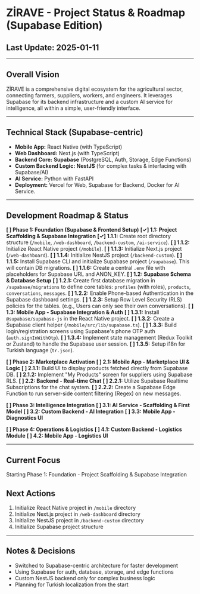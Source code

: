 # ZİRAVE - Project Status & Roadmap (Supabase Edition)

## Last Update: 2025-01-11

---

## Overall Vision
ZİRAVE is a comprehensive digital ecosystem for the agricultural sector, connecting farmers, suppliers, workers, and engineers. It leverages Supabase for its backend infrastructure and a custom AI service for intelligence, all within a simple, user-friendly interface.

---

## Technical Stack (Supabase-centric)
- **Mobile App:** React Native (with TypeScript)
- **Web Dashboard:** Next.js (with TypeScript)
- **Backend Core:** **Supabase** (PostgreSQL, Auth, Storage, Edge Functions)
- **Custom Backend Logic:** **NestJS** (for complex tasks & interfacing with Supabase/AI)
- **AI Service:** Python with FastAPI
- **Deployment:** Vercel for Web, Supabase for Backend, Docker for AI Service.

---

## Development Roadmap & Status

**[ ] Phase 1: Foundation (Supabase & Frontend Setup)**
    **[✓] 1.1: Project Scaffolding & Supabase Integration**
        **[✓] 1.1.1:** Create root directory structure (`/mobile`, `/web-dashboard`, `/backend-custom`, `/ai-service`).
        **[ ] 1.1.2:** Initialize React Native project (`/mobile`).
        **[ ] 1.1.3:** Initialize Next.js project (`/web-dashboard`).
        **[ ] 1.1.4:** Initialize NestJS project (`/backend-custom`).
        **[ ] 1.1.5:** Install Supabase CLI and initialize Supabase project (`/supabase`). This will contain DB migrations.
        **[ ] 1.1.6:** Create a central `.env` file with placeholders for Supabase URL and ANON_KEY.
    **[ ] 1.2: Supabase Schema & Database Setup**
        **[ ] 1.2.1:** Create first database migration in `/supabase/migrations` to define core tables: `profiles` (with roles), `products`, `conversations`, `messages`.
        **[ ] 1.2.2:** Enable Phone-based Authentication in the Supabase dashboard settings.
        **[ ] 1.2.3:** Setup Row Level Security (RLS) policies for the tables. (e.g., Users can only see their own conversations).
    **[ ] 1.3: Mobile App - Supabase Integration & Auth**
        **[ ] 1.3.1:** Install `@supabase/supabase-js` in the React Native project.
        **[ ] 1.3.2:** Create a Supabase client helper (`/mobile/src/lib/supabase.ts`).
        **[ ] 1.3.3:** Build login/registration screens using Supabase's phone OTP auth (`auth.signInWithOtp`).
        **[ ] 1.3.4:** Implement state management (Redux Toolkit or Zustand) to handle the Supabase user session.
        **[ ] 1.3.5:** Setup i18n for Turkish language (`tr.json`).

**[ ] Phase 2: Marketplace Activation**
    **[ ] 2.1: Mobile App - Marketplace UI & Logic**
        **[ ] 2.1.1:** Build UI to display products fetched directly from Supabase DB.
        **[ ] 2.1.2:** Implement "My Products" screen for suppliers using Supabase RLS.
    **[ ] 2.2: Backend - Real-time Chat**
        **[ ] 2.2.1:** Utilize Supabase Realtime Subscriptions for the chat system.
        **[ ] 2.2.2:** Create a Supabase Edge Function to run server-side content filtering (Regex) on new messages.

**[ ] Phase 3: Intelligence Integration**
    **[ ] 3.1: AI Service - Scaffolding & First Model**
    **[ ] 3.2: Custom Backend - AI Integration**
    **[ ] 3.3: Mobile App - Diagnostics UI**

**[ ] Phase 4: Operations & Logistics**
    **[ ] 4.1: Custom Backend - Logistics Module**
    **[ ] 4.2: Mobile App - Logistics UI**

---

## Current Focus
Starting Phase 1: Foundation - Project Scaffolding & Supabase Integration

## Next Actions
1. Initialize React Native project in `/mobile` directory
2. Initialize Next.js project in `/web-dashboard` directory  
3. Initialize NestJS project in `/backend-custom` directory
4. Initialize Supabase project structure

---

## Notes & Decisions
- Switched to Supabase-centric architecture for faster development
- Using Supabase for auth, database, storage, and edge functions
- Custom NestJS backend only for complex business logic
- Planning for Turkish localization from the start